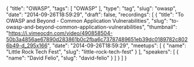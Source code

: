 {
  "title": "OWASP",
  "tags": [
    "OWASP"
  ],
  "type": "tag",
  "slug": "owasp",
  "date": "2014-09-26T18:59:29",
  "draft": false,
  "recordings": [
    {
      "title": "To OWASP and Beyond - Common Application Vulnerabilities",
      "slug": "to-owasp-and-beyond-common-application-vulnerabilities",
      "thumbnail": "https://i.vimeocdn.com/video/490858504-50b3a4856ae67890d283861b0c2fba6c73787489651eb39dc0189782c8026b49-d_295x166",
      "date": "2014-09-26T18:59:29",
      "meetups": [
        {
          "name": "Little Rock Tech Fest",
          "slug": "little-rock-tech-fest"
        }
      ],
      "speakers": [
        {
          "name": "David Felio",
          "slug": "david-felio"
        }
      ]
    }
  ]
}